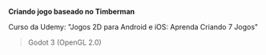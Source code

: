 **Criando jogo baseado no Timberman**

Curso da Udemy: "Jogos 2D para Android e iOS: Aprenda Criando 7 Jogos"

> Godot 3 (OpenGL 2.0)
